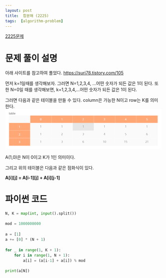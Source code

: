 ```yaml
---
layout: post
title:  합분해 (2225)
tags:  [algorithm-problem]
---
```


[2225문제](https://www.acmicpc.net/problem/2225)
# 문제 풀이 설명
아래 사이트를 참고하여 풀었다.
https://suri78.tistory.com/105

먼저 k=1일때를 생각해보자. 그러면 N=1,2,3,4, ...어떤 숫자가 되든 값은 1이 된다. 또한 N=0일 때를 생각해보면, k=1,2,3,4,...어떤 숫자가 되든 값은 1이 된다.

그러면 다음과 같은 테이블을 만들 수 있다. column은 가능한 N이고 row는 K를 의미한다.
![Alt text](/public/post/2020_03_23_2225/table.PNG)

A(1,0)은 N이 0이고 K가 1인 의미이다.

그리고 위의 테이블은 다음과 같은 점화식이 있다.

__A[i][j] = A[i-1][j] + A[i][j-1]__

# 파이썬 코드
~~~python
N, K = map(int, input().split())

mod = 1000000000

a = [1]
a += [0] * (N + 1)

for _ in range(1, K + 1):
    for i in range(1, N + 1):
        a[i] = (a[i-1] + a[i]) % mod

print(a[N])
~~~
